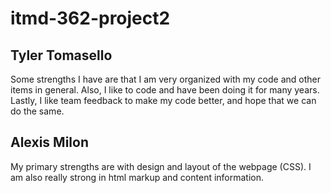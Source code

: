 # itmd-362-project2
## Tyler Tomasello
Some strengths I have are that I am very organized with my code and other items
in general. Also, I like to code and have been doing it for many years. Lastly,
I like team feedback to make my code better, and hope that we can do the same.
## Alexis Milon
My primary strengths are with design and layout of the webpage (CSS). I am also
really strong in html markup and content information. 

